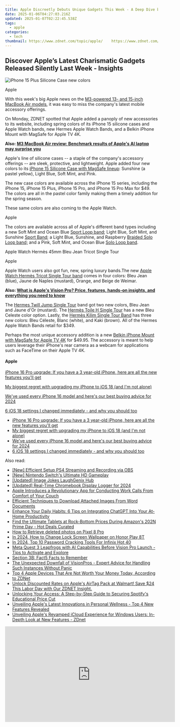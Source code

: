 ```yaml
---
title: Apple Discreetly Debuts Unique Gadgets This Week - A Deep Dive by ZDNet
date: 2025-01-06T04:27:03.216Z
updated: 2025-01-07T02:22:45.538Z
tags:
  - apple
categories:
  - tech
thumbnail: https://www.zdnet.com/topic/apple/    https://www.zdnet.com/a/img/resize/f18ef07499c5a56331541657993c9217c4a89ba5/2023/10/06/31baeacf-36bd-41a8-86f5-6db7d12bee66/img-1677.jpg?width=170&height=96&fit=crop&auto=webp
---
```


## Discover Apple’s Latest Charismatic Gadgets Released Silently Last Week - Insights

![iPhone 15 Plus Silicone Case new colors](https://www.zdnet.com/a/img/resize/99934390b8eacc7fbb4199262b6b728ea2cc530a/2024/03/05/6e965910-63b3-4cb3-8e54-97629076f8c6/2022-42.png?auto=webp&width=1280)

Apple

With this week's big Apple news on the [M3-powered 13- and 15-inch MacBook Air models](https://www.zdnet.com/article/m3-macbook-air-review/), it was easy to miss the company's latest mobile accessory offerings.

On Monday, ZDNET spotted that Apple added a panoply of new accessories to its website, including spring colors of its iPhone 15 silicone cases and Apple Watch bands, new Hermes Apple Watch Bands, and a Belkin iPhone Mount with MagSafe for Apple TV 4K. 

**Also: [M3 MacBook Air review: Benchmark results of Apple's AI laptop may surprise you](https://www.zdnet.com/article/m3-macbook-air-review/)**

Apple's line of silicone cases -- a staple of the company's accessory offerings -- are sleek, protective, and lightweight. Apple added four new colors to its [iPhone 15 Silicone Case with MagSafe lineup](https://apple.sjv.io/c/159047/435031/7613?&sharedid=zdnet&partnerpropertyid=1980086&u=https%3A%2F%2Fwww.apple.com%2Fshop%2Fproduct%2FMWNC3ZM%2FA%2Fiphone-15-silicone-case-with-magsafe-soft-mint&subId1=zd-%5F%5FCOM%5FCLICK%5FID%5F%5F-dtp): Sunshine (a pastel yellow), Light Blue, Soft Mint, and Pink. 

The new case colors are available across the iPhone 15 series, including the iPhone 15, iPhone 15 Plus, iPhone 15 Pro, and iPhone 15 Pro Max for $49\. The colors are all in the pastel color family making them a timely addition for the spring season.

These same colors are also coming to the Apple Watch. 

Apple

The colors are available across all of Apple's different band types including a new Soft Mint and Ocean Blue [Sport Loop band](https://apple.sjv.io/c/159047/435031/7613?&sharedid=zdnet&partnerpropertyid=1980086&u=https%3A%2F%2Fwww.apple.com%2Fshop%2Fproduct%2FMW4Q3AM%2FA%2F45mm-soft-mint-sport-loop%3Ffnode%3Dd5ecdbfaaca4991c1fd8183e6b86a882ccf16a51a054d7257b37752e28f843747d23cdc02eeb4c23b7c36e9607747c949aa680372bddd2688fcd2d028904d05d61192665396dcc73189a67320332453f5711603bf6e15c323e44f0caf89e832a&subId1=zd-%5F%5FCOM%5FCLICK%5FID%5F%5F-dtp); Light Blue, Soft Mint, and Sunshine [Sport Band](https://apple.sjv.io/c/159047/435031/7613?&sharedid=zdnet&partnerpropertyid=1980086&u=https%3A%2F%2Fwww.apple.com%2Fshop%2Fproduct%2FMWMP3AM%2FA%2F41mm-sunshine-sport-band-s-m%3Ffnode%3D177f9aabb48f14f2b9f1c51f2f3972a5a91bf0ac46a1fc3efbdd0ffc9f819c0b94c17c39f4e1080e9468319521177c548e896f6257bdbd57bf4b54d5ae29e60fc78090abc1fd842a78c0b480d8bcfe03&subId1=zd-%5F%5FCOM%5FCLICK%5FID%5F%5F-dtp); a Light Blue, Sunshine, and Raspberry [Braided Solo Loop band;](https://apple.sjv.io/c/159047/435031/7613?&sharedid=zdnet&partnerpropertyid=1980086&u=https%3A%2F%2Fwww.apple.com%2Fshop%2Fproduct%2FMWKE3AM%2FA%2F41mm-light-blue-braided-solo-loop-size-1%3Ffnode%3D177f9aabb48f14f2b9f1c51f2f3972a5a91bf0ac46a1fc3efbdd0ffc9f819c0b94c17c39f4e1080e9468319521177c548e896f6257bdbd57bf4b54d5ae29e60fc78090abc1fd842a78c0b480d8bcfe03&subId1=zd-%5F%5FCOM%5FCLICK%5FID%5F%5F-dtp) and a Pink, Soft Mint, and Ocean Blue [Solo Loop band](https://apple.sjv.io/c/159047/435031/7613?&sharedid=zdnet&partnerpropertyid=1980086&u=https%3A%2F%2Fwww.apple.com%2Fshop%2Fproduct%2FMWEE3AM%2FA%2F41mm-pink-solo-loop-size-1%3Ffnode%3D177f9aabb48f14f2b9f1c51f2f3972a5a91bf0ac46a1fc3efbdd0ffc9f819c0b94c17c39f4e1080e9468319521177c548e896f6257bdbd57bf4b54d5ae29e60fc78090abc1fd842a78c0b480d8bcfe03&subId1=zd-%5F%5FCOM%5FCLICK%5FID%5F%5F-dtp). 

Apple Watch Hermès 45mm Bleu Jean Tricot Single Tour

Apple

Apple Watch users also got fun, new, spring luxury bands.The new [Apple Watch Hermès Tricot Single Tour band](https://apple.sjv.io/c/159047/435031/7613?&sharedid=zdnet&partnerpropertyid=1980086&u=https%3A%2F%2Fwww.apple.com%2Fshop%2Fproduct%2FMWP73AM%2FA%2Fapple-watch-herm%25C3%25A8s-41mm-jaune-de-naples-tricot-single-tour%3Ffnode%3D177f9aabb48f14f2b9f1c51f2f3972a5a91bf0ac46a1fc3efbdd0ffc9f819c0b94c17c39f4e1080e9468319521177c548e896f6257bdbd57bf4b54d5ae29e60fc78090abc1fd842a78c0b480d8bcfe03&subId1=zd-%5F%5FCOM%5FCLICK%5FID%5F%5F-dtp) comes in four colors: Bleu Jean (blue), Jaune de Naples (mustard), Orange, and Beige de Weimar. 

**Also: [What is Apple's Vision Pro? Price, features, hands-on insights, and everything you need to know](https://www.zdnet.com/article/what-is-apples-vision-pro-price-features-hands-on-insights-and-everything-you-need-to-know/)**

The [Hermes Twill Jump Single Tour](https://apple.sjv.io/c/159047/435031/7613?&sharedid=zdnet&partnerpropertyid=1980086&u=https%3A%2F%2Fwww.apple.com%2Fshop%2Fproduct%2FMWP63AM%2FA%2Fapple-watch-herm%25C3%25A8s-41mm-bleu-c%25C3%25A9leste-bleu-jean-twill-jump-single-tour%3Ffnode%3D177f9aabb48f14f2b9f1c51f2f3972a5a91bf0ac46a1fc3efbdd0ffc9f819c0b94c17c39f4e1080e9468319521177c548e896f6257bdbd57bf4b54d5ae29e60fc78090abc1fd842a78c0b480d8bcfe03&subId1=zd-%5F%5FCOM%5FCLICK%5FID%5F%5F-dtp) band got two new colors, Bleu Jean and Jaune d'Or (mustard). The [Hermès Toile H Single Tour](https://apple.sjv.io/c/159047/435031/7613?&sharedid=zdnet&partnerpropertyid=1980086&u=https%3A%2F%2Fwww.apple.com%2Fshop%2Fproduct%2FMWNW3AM%2FA%2Fapple-watch-herm%25C3%25A8s-45mm-bleu-c%25C3%25A9leste-%25C3%25A9cru-toile-h-single-tour%3Ffnode%3D177f9aabb48f14f2b9f1c51f2f3972a5a91bf0ac46a1fc3efbdd0ffc9f819c0b94c17c39f4e1080e9468319521177c548e896f6257bdbd57bf4b54d5ae29e60fc78090abc1fd842a78c0b480d8bcfe03&subId1=zd-%5F%5FCOM%5FCLICK%5FID%5F%5F-dtp) has a new Bleu Celeste color option. Lastly, the [Hermès Kilim Single Tour Band](https://apple.sjv.io/c/159047/435031/7613?&sharedid=zdnet&partnerpropertyid=1980086&u=https%3A%2F%2Fwww.apple.com%2Fshop%2Fproduct%2FMWNY3AM%2FA%2Fapple-watch-herm%25C3%25A8s-41mm-bleu-c%25C3%25A9leste-kilim-single-tour%3Ffnode%3D177f9aabb48f14f2b9f1c51f2f3972a5a91bf0ac46a1fc3efbdd0ffc9f819c0b94c17c39f4e1080e9468319521177c548e896f6257bdbd57bf4b54d5ae29e60fc78090abc1fd842a78c0b480d8bcfe03&subId1=zd-%5F%5FCOM%5FCLICK%5FID%5F%5F-dtp) has three new colors: Bleu Céleste, Blanc (white), and Kaki (brown). All of the Hermes Apple Watch Bands retail for $349\. 

Perhaps the most unique accessory addition is a new [Belkin iPhone Mount with MagSafe for Apple TV 4K](https://apple.sjv.io/c/159047/435031/7613?&sharedid=zdnet&partnerpropertyid=1980086&u=https%3A%2F%2Fwww.apple.com%2Fshop%2Fproduct%2FHR1V2ZM%2FA%2Fbelkin-iphone-mount-with-magsafe-for-apple-tv-4k%3Ffnode%3Dc42550d3cb55b0a3fb06de92ba08d6df619c4061c94715d0e1eb027fdbc2e9adccfb0346446e9a819a7de8c6270ee964344e2d1662158a62b66e8271f3c72deb4b3a4b7f1d4b924b568521dca231d89d5dd6301455a03b484d1bab7012d8eacb&subId1=zd-%5F%5FCOM%5FCLICK%5FID%5F%5F-dtp) for $49.95\. The accessory is meant to help users leverage their iPhone's rear camera as a webcam for applications such as FaceTime on their Apple TV 4K. 

#### Apple

[iPhone 16 Pro upgrade: If you have a 3 year-old iPhone, here are all the new features you'll get](https://www.zdnet.com/article/iphone-16-pro-and-pro-max-hands-on/ "iPhone 16 Pro upgrade: If you have a 3 year-old iPhone, here are all the new features you'll get")

[My biggest regret with upgrading my iPhone to iOS 18 (and I'm not alone)](https://www.zdnet.com/article/my-biggest-regret-with-upgrading-my-iphone-to-ios-18-and-im-not-alone/ "My biggest regret with upgrading my iPhone to iOS 18 (and I'm not alone)")

[We've used every iPhone 16 model and here's our best buying advice for 2024](https://www.zdnet.com/article/iphone-16-pro-max-buying-advice-2024/ "We've used every iPhone 16 model and here's our best buying advice for 2024")

[6 iOS 18 settings I changed immediately - and why you should too](https://www.zdnet.com/article/6-ios-18-settings-i-changed-immediately-and-why-you-should-too/ "6 iOS 18 settings I changed immediately - and why you should too")

* [iPhone 16 Pro upgrade: If you have a 3 year-old iPhone, here are all the new features you'll get](https://www.zdnet.com/article/iphone-16-pro-and-pro-max-hands-on/ "iPhone 16 Pro upgrade: If you have a 3 year-old iPhone, here are all the new features you'll get")
* [My biggest regret with upgrading my iPhone to iOS 18 (and I'm not alone)](https://www.zdnet.com/article/my-biggest-regret-with-upgrading-my-iphone-to-ios-18-and-im-not-alone/ "My biggest regret with upgrading my iPhone to iOS 18 (and I'm not alone)")
* [We've used every iPhone 16 model and here's our best buying advice for 2024](https://www.zdnet.com/article/iphone-16-pro-max-buying-advice-2024/ "We've used every iPhone 16 model and here's our best buying advice for 2024")
* [6 iOS 18 settings I changed immediately - and why you should too](https://www.zdnet.com/article/6-ios-18-settings-i-changed-immediately-and-why-you-should-too/ "6 iOS 18 settings I changed immediately - and why you should too")

<ins class="adsbygoogle"
     style="display:block"
     data-ad-format="autorelaxed"
     data-ad-client="ca-pub-7571918770474297"
     data-ad-slot="1223367746"></ins>

<ins class="adsbygoogle"
     style="display:block"
     data-ad-client="ca-pub-7571918770474297"
     data-ad-slot="8358498916"
     data-ad-format="auto"
     data-full-width-responsive="true"></ins>

<span class="atpl-alsoreadstyle">Also read:</span>
<div><ul>
<li><a href="https://digital-screen-recording.techidaily.com/new-efficient-setup-ps4-streaming-and-recording-via-obs/"><u>[New] Efficient Setup PS4 Streaming and Recording via OBS</u></a></li>
<li><a href="https://screen-mirroring-recording.techidaily.com/new-nintendo-switchs-ultimate-hd-gameplay/"><u>[New] Nintendo Switch's Ultimate HD Gameplay</u></a></li>
<li><a href="https://some-knowledge.techidaily.com/updated-image-jokes-laughgenix-hub/"><u>[Updated] Image Jokes LaughGenix Hub</u></a></li>
<li><a href="https://on-screen-recording.techidaily.com/updated-real-time-chromebook-display-logger-for-2024/"><u>[Updated] Real-Time Chromebook Display Logger for 2024</u></a></li>
<li><a href="https://tech-haven.techidaily.com/apple-introduces-a-revolutionary-app-for-conducting-work-calls-from-comfort-of-your-couch/"><u>Apple Introduces a Revolutionary App for Conducting Work Calls From Comfort of Your Couch</u></a></li>
<li><a href="https://buynow-tips.techidaily.com/efficient-techniques-to-download-attached-images-from-word-documents/"><u>Efficient Techniques to Download Attached Images From Word Documents</u></a></li>
<li><a href="https://tech-hub.techidaily.com/enhance-your-daily-habits-6-tips-on-integrating-chatgpt-into-your-at-home-productivity/"><u>Enhance Your Daily Habits: 6 Tips on Integrating ChatGPT Into Your At-Home Productivity</u></a></li>
<li><a href="https://tech-haven.techidaily.com/find-the-ultimate-tablets-at-rock-bottom-prices-during-amazons-202n-prime-day-hot-deals-curated/"><u>Find the Ultimate Tablets at Rock-Bottom Prices During Amazon's 202N Prime Day - Hot Deals Curated</u></a></li>
<li><a href="https://blog-min.techidaily.com/how-to-retrieve-deleted-photos-on-pixel-8-pro-by-stellar-photo-recovery-android-mobile-photo-recover/"><u>How to Retrieve deleted photos on Pixel 8 Pro</u></a></li>
<li><a href="https://unlock-android.techidaily.com/in-2024-how-to-change-lock-screen-wallpaper-on-honor-play-8t-by-drfone-android/"><u>In 2024, How to Change Lock Screen Wallpaper on Honor Play 8T</u></a></li>
<li><a href="https://unlock-android.techidaily.com/in-2024-top-10-password-cracking-tools-for-infinix-hot-40-by-drfone-android/"><u>In 2024, Top 10 Password Cracking Tools For Infinix Hot 40</u></a></li>
<li><a href="https://tech-haven.techidaily.com/meta-quest-3-leapfrogs-with-ai-capabilities-before-vision-pro-launch-tips-to-activate-and-explore/"><u>Meta Quest 3 Leapfrogs with AI Capabilities Before Vision Pro Launch - Tips to Activate and Explore</u></a></li>
<li><a href="https://tech-haven.techidaily.com/section-3b-fact5-facts-to-remember/"><u>Section 3B: Fact5 Facts to Remember</u></a></li>
<li><a href="https://tech-haven.techidaily.com/the-unexpected-downfall-of-visionpros-expert-advice-for-handling-such-instances-without-panic/"><u>The Unexpected Downfall of VisionPros - Expert Advice for Handling Such Instances Without Panic</u></a></li>
<li><a href="https://tech-haven.techidaily.com/top-4-apple-devices-that-are-not-worth-your-money-today-according-to-zdnet/"><u>Top 4 Apple Devices That Are Not Worth Your Money Today, According to ZDNet</u></a></li>
<li><a href="https://tech-haven.techidaily.com/unlock-discounted-rates-on-apples-airtag-pack-at-walmart-save-24-this-labor-day-with-our-zdnet-insight/"><u>Unlock Discounted Rates on Apple's AirTag Pack at Walmart! Save $24 This Labor Day with Our ZDNET Insight.</u></a></li>
<li><a href="https://techno-recovery.techidaily.com/unlocking-your-access-a-step-by-step-guide-to-securing-spotifys-educational-price-cut/"><u>Unlocking Your Access: A Step-by-Step Guide to Securing Spotify's Educational Price Cut</u></a></li>
<li><a href="https://tech-haven.techidaily.com/unveiling-apples-latest-innovations-in-personal-wellness-top-4-new-features-revealed/"><u>Unveiling Apple's Latest Innovations in Personal Wellness - Top 4 New Features Revealed</u></a></li>
<li><a href="https://tech-haven.techidaily.com/unveiling-apples-revamped-icloud-experience-for-windows-users-in-depth-look-at-new-features-zdnet/"><u>Unveiling Apple's Revamped iCloud Experience for Windows Users: In-Depth Look at New Features - ZDnet</u></a></li>
</ul></div>

<!-- affiliate ads begin -->
<iframe width="560" height="315" src="https://www.youtube.com/embed/GFHH14XlFCk?si=2HcjQbDx5eG0ZQAt" title="YouTube video player" frameborder="0" allow="accelerometer; autoplay; clipboard-write; encrypted-media; gyroscope; picture-in-picture; web-share" referrerpolicy="strict-origin-when-cross-origin" allowfullscreen></iframe>
<!-- affiliate ads end -->

